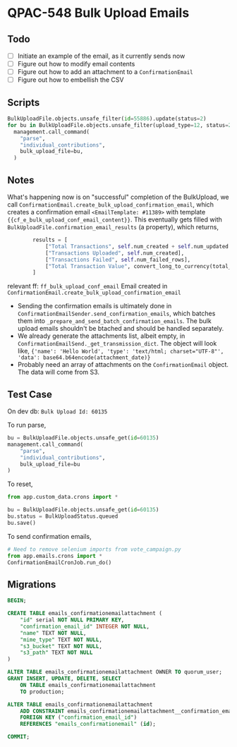 # QPAC-548 Bulk Upload Emails

## Todo
 - [ ] Initiate an example of the email, as it currently sends now
 - [ ] Figure out how to modify email contents
 - [ ] Figure out how to add an attachment to a `ConfirmationEmail`
 - [ ] Figure out how to embellish the CSV

## Scripts

```python
BulkUploadFile.objects.unsafe_filter(id=55886).update(status=2)
for bu in BulkUploadFile.objects.unsafe_filter(upload_type=12, status=2):
  management.call_command(
    "parse",
    "individual_contributions",
    bulk_upload_file=bu,
  )
```

## Notes
What's happening now is on "successful" completion of the BulkUpload, we call `ConfirmationEmail.create_bulk_upload_confirmation_email`, which creates a confirmation email `<EmailTemplate: #11389>` with template `{{cf_e_bulk_upload_conf_email_content}}`. This eventually gets filled with `BulkUploadFile.confirmation_email_results` (a property), which returns,

```python
        results = [
            ["Total Transactions", self.num_created + self.num_updated + self.num_failed_rows],
            ["Transactions Uploaded", self.num_created],
            ["Transactions Failed", self.num_failed_rows],
            ["Total Transaction Value", convert_long_to_currency(total_amount)],
        ]
```

relevant ff: `ff_bulk_upload_conf_email`
Email created in `ConfirmationEmail.create_bulk_upload_confirmation_email`

 - Sending the confirmation emails is ultimately done in `ConfirmationEmailSender.send_confirmation_emails`, which batches them into `_prepare_and_send_batch_confirmation_emails`. The bulk upload emails shouldn't be btached and should be handled separately.
 - We already generate the attachments list, albeit empty, in `ConfirmationEmailSend._get_transmission_dict`. The object will look like, `{'name': 'Hello World', 'type': 'text/html; charset="UTF-8"', 'data': base64.b64encode(attachment_date)}`
 - Probably need an array of attachments on the `ConfirmationEmail` object. The data will come from S3.
   

## Test Case
On dev db: `Bulk Upload Id: 60135`

To run parse,

```python
bu = BulkUploadFile.objects.unsafe_get(id=60135)
management.call_command(
    "parse",
    "individual_contributions",
    bulk_upload_file=bu
)
```

To reset,

```python
from app.custom_data.crons import *

bu = BulkUploadFile.objects.unsafe_get(id=60135)
bu.status = BulkUploadStatus.queued
bu.save()
```

To send confirmation emails,

```python
# Need to remove selenium imports from vote_campaign.py
from app.emails.crons import *
ConfirmationEmailCronJob.run_do()
```


## Migrations

```sql
BEGIN;

CREATE TABLE emails_confirmationemailattachment (
    "id" serial NOT NULL PRIMARY KEY,
    "confirmation_email_id" INTEGER NOT NULL,
    "name" TEXT NOT NULL,
    "mime_type" TEXT NOT NULL,
    "s3_bucket" TEXT NOT NULL,
    "s3_path" TEXT NOT NULL
)

ALTER TABLE emails_confirmationemailattachment OWNER TO quorum_user;
GRANT INSERT, UPDATE, DELETE, SELECT
    ON TABLE emails_confirmationemailattachment
    TO production;

ALTER TABLE emails_confirmationemailattachment
    ADD CONSTRAINT emails_confirmationemailattachment__confirmation_email__fk
    FOREIGN KEY ("confirmation_email_id")
    REFERENCES "emails_confirmationemail" (id);

COMMIT;
```
